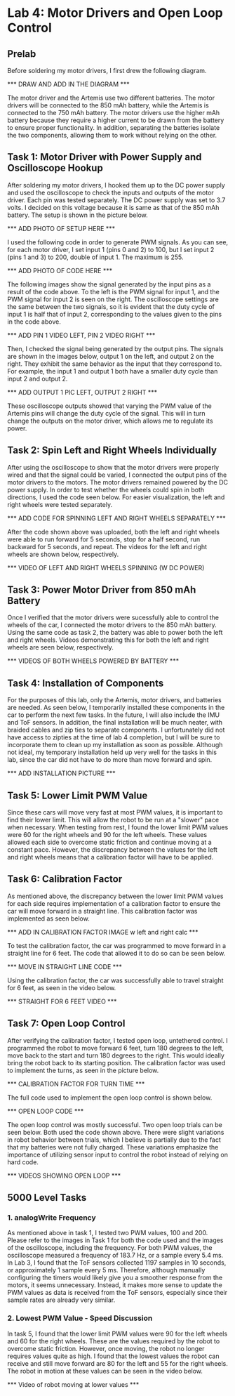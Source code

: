 # Lab 4: Motor Drivers and Open Loop Control

## Prelab

Before soldering my motor drivers, I first drew the following diagram.

*** DRAW AND ADD IN THE DIAGRAM ***

The motor driver and the Artemis use two different batteries. The motor drivers will be connected to the 850 mAh battery, while the Artemis is connected to the 750 mAh battery. The motor drivers use the higher mAh battery because they require a higher current to be drawn from the battery to ensure proper functionality. In addition, separating the batteries isolate the two components, allowing them to work without relying on the other. 


## Task 1: Motor Driver with Power Supply and Oscilloscope Hookup

After soldering my motor drivers, I hooked them up to the DC power supply and used the oscilloscope to check the inputs and outputs of the motor driver. Each pin was tested separately. The DC power supply was set to 3.7 volts. I decided on this voltage because it is same as that of the 850 mAh battery. The setup is shown in the picture below.

*** ADD PHOTO OF SETUP HERE ***

I used the following code in order to generate PWM signals. As you can see, for each motor driver, I set input 1 (pins 0 and 2) to 100, but I set input 2 (pins 1 and 3) to 200, double of input 1. The maximum is 255.

*** ADD PHOTO OF CODE HERE ***

The following images show the signal generated by the input pins as a result of the code above. To the left is the PWM signal for input 1, and the PWM signal for input 2 is seen on the right. The oscilloscope settings are the same between the two signals, so it is evident that the duty cycle of input 1 is half that of input 2, corresponding to the values given to the pins in the code above. 

*** ADD PIN 1 VIDEO LEFT, PIN 2 VIDEO RIGHT ***

Then, I checked the signal being generated by the output pins. The signals are shown in the images below, output 1 on the left, and output 2 on the right. They exhibit the same behavior as the input that they correspond to. For example, the input 1 and output 1 both have a smaller duty cycle than input 2 and output 2. 

*** ADD OUTPUT 1 PIC LEFT, OUTPUT 2 RIGHT ***

These oscilloscope outputs showed that varying the PWM value of the Artemis pins will change the duty cycle of the signal. This will in turn change the outputs on the motor driver, which allows me to regulate its power. 

## Task 2: Spin Left and Right Wheels Individually

After using the oscilloscope to show that the motor drivers were properly wired and that the signal could be varied, I connected the output pins of the motor drivers to the motors. The motor drivers remained powered by the DC power supply. In order to test whether the wheels could spin in both directions, I used the code seen below. For easier visualization, the left and right wheels were tested separately. 

*** ADD CODE FOR SPINNING LEFT AND RIGHT WHEELS SEPARATELY ***

After the code shown above was uploaded, both the left and right wheels were able to run forward for 5 seconds, stop for a half second, run backward for 5 seconds, and repeat. The videos for the left and right wheels are shown below, respectively.

*** VIDEO OF LEFT AND RIGHT WHEELS SPINNING (W DC POWER)

## Task 3: Power Motor Driver from 850 mAh Battery

Once I verified that the motor drivers were sucessfully able to control the wheels of the car, I connected the motor drivers to the 850 mAh battery. Using the same code as task 2, the battery was able to power both the left and right wheels. Videos demonstrating this for both the left and right wheels are seen below, respectively. 

*** VIDEOS OF BOTH WHEELS POWERED BY BATTERY ***

## Task 4: Installation of Components

For the purposes of this lab, only the Artemis, motor drivers, and batteries are needed. As seen below, I temporarily installed these components in the car to perform the next few tasks. In the future, I will also include the IMU and ToF sensors. In addition, the final installation will be much neater, with braided cables and zip ties to separate components. I unfortunately did not have access to zipties at the time of lab 4 completion, but I will be sure to incorporate them to clean up my installation as soon as possible. Although not ideal, my temporary installation held up very well for the tasks in this lab, since the car did not have to do more than move forward and spin.  

*** ADD INSTALLATION PICTURE ***

## Task 5: Lower Limit PWM Value 

Since these cars will move very fast at most PWM values, it is important to find their lower limit. This will allow the robot to be run at a "slower" pace when necessary. When testing from rest, I found the lower limit PWM values were 60 for the right wheels and 90 for the left wheels. These values allowed each side to overcome static friction and continue moving at a constant pace. However, the discrepancy between the values for the left and right wheels means that a calibration factor will have to be applied. 

## Task 6: Calibration Factor

As mentioned above, the discrepancy between the lower limit PWM values for each side requires implementation of a calibration factor to ensure the car will move forward in a straight line. This calibration factor was implemented as seen below. 

*** ADD IN CALIBRATION FACTOR IMAGE w left and right calc ***

To test the calibration factor, the car was programmed to move forward in a straight line for 6 feet. The code that allowed it to do so can be seen below. 

*** MOVE IN STRAIGHT LINE CODE ***

Using the calibration factor, the car was successfully able to travel straight for 6 feet, as seen in the video below. 

*** STRAIGHT FOR 6 FEET VIDEO ***

## Task 7: Open Loop Control

After verifying the calibration factor, I tested open loop, untethered control. I programmed the robot to move forward 6 feet, turn 180 degrees to the left, move back to the start and turn 180 degrees to the right. This would ideally bring the robot back to its starting position. The calibration factor was used to implement the turns, as seen in the picture below. 

*** CALIBRATION FACTOR FOR TURN TIME ***

The full code used to implement the open loop control is shown below.

*** OPEN LOOP CODE *** 

The open loop control was mostly successful. Two open loop trials can be seen below. Both used the code shown above. There were slight variations in robot behavior between trials, which I believe is partially due to the fact that my batteries were not fully charged. These variations emphasize the importance of utilizing sensor input to control the robot instead of relying on hard code. 

*** VIDEOS SHOWING OPEN LOOP ***

## 5000 Level Tasks

### 1. analogWrite Frequency

As mentioned above in task 1, I tested two PWM values, 100 and 200. Please refer to the images in Task 1 for both the code used and the images of the oscilloscope, including the frequency. For both PWM values, the oscilloscope measured a frequency of 183.7 Hz, or a sample every 5.4 ms. In Lab 3, I found that the ToF sensors collected 1197 samples in 10 seconds, or approximately 1 sample every 5 ms. Therefore, although manually configuring the timers would likely give you a smoother response from the motors, it seems unnecessary. Instead, it makes more sense to update the PWM values as data is received from the ToF sensors, especially since their sample rates are already very similar.

### 2. Lowest PWM Value - Speed Discussion 

In task 5, I found that the lower limit PWM values were 90 for the left wheels and 60 for the right wheels. These are the values required by the robot to overcome static friction. However, once moving, the robot no longer requires values quite as high. I found that the lowest values the robot can receive and still move forward are 80 for the left and 55 for the right wheels. The robot in motion at these values can be seen in the video below. 

*** Video of robot moving at lower values ***
